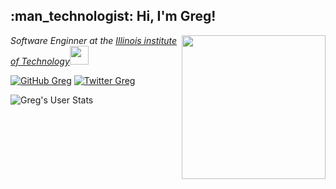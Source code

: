 <h2>:man_technologist: Hi, I'm Greg!</h2>
<img align='right' src="https://media.giphy.com/media/XIqCQx02E1U9W/giphy.gif" width="230">
<p><em>Software Enginner at the <a href="https://www.iit.edu/">Illinois institute of Technology</a><img src="https://media.giphy.com/media/WUlplcMpOCEmTGBtBW/giphy.gif" width="30"> 
</em></p>

[![GitHub Greg](https://img.shields.io/github/followers/gregyjames?label=follow&style=social)](https://github.com/gregyjames)
[![Twitter Greg](https://img.shields.io/twitter/follow/indianbrad?label=Follow)](https://twitter.com/indianbrad)

![Greg's User Stats](https://github-readme-stats.vercel.app/api?username=gregyjames&show_icons=true&title_color=fff&icon_color=79ff97&text_color=9f9f9f&bg_color=151515)
